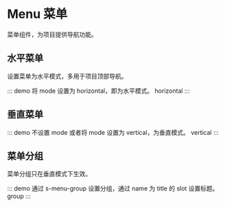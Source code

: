# Menu 菜单

菜单组件，为项目提供导航功能。

## 水平菜单

设置菜单为水平模式，多用于项目顶部导航。

::: demo 将 mode 设置为 horizontal，即为水平模式。
horizontal
:::

## 垂直菜单

::: demo 不设置 mode 或者将 mode 设置为 vertical，为垂直模式。
vertical
:::

## 菜单分组

菜单分组只在垂直模式下生效。

::: demo 通过 s-menu-group 设置分组，通过 name 为 title 的 slot 设置标题。
group
:::
